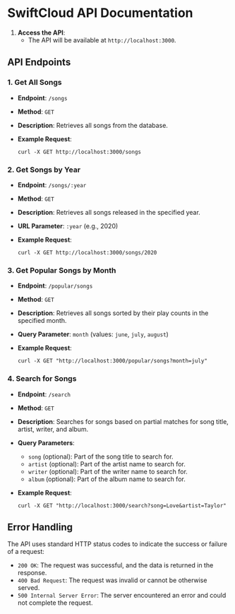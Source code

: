 # SwiftCloud API Documentation

1. **Access the API**:
   - The API will be available at `http://localhost:3000`.

## API Endpoints

### 1. Get All Songs

- **Endpoint**: `/songs`
- **Method**: `GET`
- **Description**: Retrieves all songs from the database.
- **Example Request**:

  ```
  curl -X GET http://localhost:3000/songs
  ```

### 2. Get Songs by Year

- **Endpoint**: `/songs/:year`
- **Method**: `GET`
- **Description**: Retrieves all songs released in the specified year.
- **URL Parameter**: `:year` (e.g., 2020)
- **Example Request**:

  ```
  curl -X GET http://localhost:3000/songs/2020
  ```

### 3. Get Popular Songs by Month

- **Endpoint**: `/popular/songs`
- **Method**: `GET`
- **Description**: Retrieves all songs sorted by their play counts in the specified month.
- **Query Parameter**: `month` (values: `june`, `july`, `august`)
- **Example Request**:

  ```
  curl -X GET "http://localhost:3000/popular/songs?month=july"
  ```

### 4. Search for Songs

- **Endpoint**: `/search`
- **Method**: `GET`
- **Description**: Searches for songs based on partial matches for song title, artist, writer, and album.
- **Query Parameters**:
  - `song` (optional): Part of the song title to search for.
  - `artist` (optional): Part of the artist name to search for.
  - `writer` (optional): Part of the writer name to search for.
  - `album` (optional): Part of the album name to search for.
- **Example Request**:

  ```
  curl -X GET "http://localhost:3000/search?song=Love&artist=Taylor"
  ```

## Error Handling

The API uses standard HTTP status codes to indicate the success or failure of a request:

- `200 OK`: The request was successful, and the data is returned in the response.
- `400 Bad Request`: The request was invalid or cannot be otherwise served.
- `500 Internal Server Error`: The server encountered an error and could not complete the request.
